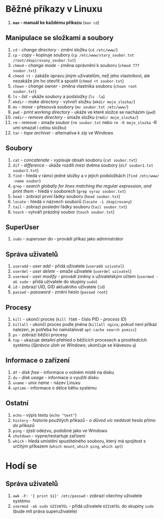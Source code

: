 # Běžné příkazy v Linuxu
1. **`man` - manuál ke každému příkazu** (`man cd`)

## Manipulace se složkami a soubory
1. `cd` - *change directory* - změní složku (`cd /etc/www/`)
1. `cp` - *copy* - kopíruje soubory (`cp /etc/www/stary_soubor.txt /root/zkopirovany_soubor.txt`)
1. `chmod` - *change mode* - změna oprávnění k souboru (`chmod 777 soubor.txt`)
1. `chmod +t` - zakáže úpravu jiným uživatelům, než jeho vlastníkovi, ale nezakáže jim ho otevřít a spustit (`chmod +t soubor.txt`)
1. `chown` - *change owner* - změna vlastníka souboru (`chown root soubor.txt`)
1. `ls` - *list* - ukáže soubory a podsložky (`ls -la`)
1. `mkdir` - *make directory* - vytvoří složku (`mkdir moje_slozka/`)
1. `mv` - *move* - přesouvá soubory (`mv soubor.txt /etc/www/`)
1. `pwd` - *print working directory* - ukáže ve které složce se nacházím (`pwd`)
1. `rmdir` - *remove directory* - smaže složku (`rmdir moje_slozka/`)
1. `rm` - *remove* - smaže soubor (`rm soubor.txt` nebo `rm -R moje_slozka` -R umí smazat i celou složku)
1. `tar` - *tape archiver* - alternativa k zip ve Windows

## Soubory
1. `cat` - *concatenate* - vypisuje obsah souboru (`cat soubor.txt`)
1. `dif` - *difference* - ukáže rozdíli mezi dvěma soubory (`dif soubor1.txt soubor2.txt`)
1. `find` - hledá v rámci jedné složky a v jejich podsložkách (`find /etc/www/ -name soubor`)
1. `grep` - *search globally for lines matching the regular expression, and print them* - hledá v souborech (`grep vyraz soubor.txt`)
1. `head` - zobrazí první řádky souboru (`head soubor.txt`)
1. `locate` - hledá v názvech souborů (`locate -i zkopirovany`)
1. `tail` - zobrazí poslední řádky souboru (`tail soubor.txt`)
1. `touch` - vytváří prázdný soubor (`touch soubor.txt`)

## SuperUser
1. `sudo` - *superuser do* - provádí příkaz jako administrátor

## Správa uživatelů
1. `useradd` - *user add* - přidá uživatele (`useradd uzivatel`)
1. `userdel` - *user delete* - smaže uživatele (`userdel uzivatel`)
2. `usermod` - *user modify* - provádí změny s uživatelským účtem (`usermod -aG sudo` - přidá uživatele do skupiny `sudo`)
3. `id` - zobrazí UID, GID aktuálního uživatele (`id`)
4. `passwd` - *password* - změní heslo (`passwd root`)

## Procesy
1. `kill` - ukončí proces (`kill 7580` - číslo PID - *process ID*)
2. `killall` - ukončí proces podle jména (`killall nginx`; pokud není příkaz nalezen, je potřeba ho nainstalovat `apt-cache search psmisc`)
3. `ps` - zobrazí běžící procesy
4. `top` - ukazuje detailní přehled o běžících procesech a prostředcích systému (*Správce úloh ve Windows*; ukončuje se klávesou `q`)

## Informace o zařízení
1. `df` - *disk free* - informace o volném místě na disku
1. `du` - *disk usage* - informace o využití disku
1. `uname` - *unix name* - název Linuxu
1. `uptime` - informace o délce běhu systému

## Ostatní
1. `echo` - výpis textu (`echo "text"`)
1. `history` - historie použitých příkazů - *o důvod víc nedávat hesla přímo do příkazů*
1. `ping` - zjistí odezvu, podobné jako ve Windows
2. `shutdown` - vypne/restartuje zařízení
1. `which` - hledá umístění spustitelného souboru, který má spojitost s určitým příkazem (`which mount`, `which ping`, `which apt`)

# Hodí se
## Správa uživatelů
1. `awk -F: '{ print $1}' /etc/passwd` - zobrazí všechny uživatele systému
2. `usermod -aG sudo UZIVATEL` - přidá uživatele `UZIVATEL` do skupiny `sudo` (bude mít práva superuživatele)
